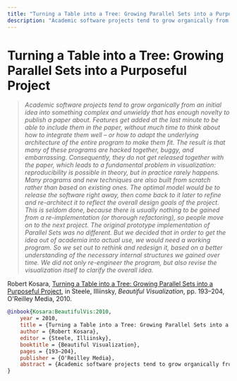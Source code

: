 ```yaml
---
title: "Turning a Table into a Tree: Growing Parallel Sets into a Purposeful Project"
description: "Academic software projects tend to grow organically from an initial idea into something complex and unwieldy that has enough novelty to publish a paper about. Features get added at the last minute to be able to include them in the paper, without much time to think about how to integrate them well – or how to adapt the underlying architecture of the entire program to make them fit. The result is that many of these programs are hacked together, buggy, and embarrassing. Consequently, they do not get released together with the paper, which leads to a fundamental problem in visualization: reproducibility is possible in theory, but in practice rarely happens. Many programs and new techniques are also built from scratch rather than based on existing ones. The optimal model would be to release the software right away, then come back to it later to refine and re-architect it to reflect the overall design goals of the project. This is seldom done, because there is usually nothing to be gained from a re-implementation (or thorough refactoring), so people move on to the next project. The original prototype implementation of Parallel Sets was no different. But we decided that in order to get the idea out of academia into actual use, we would need a working program. So we set out to rethink and redesign it, based on a better understanding of the necessary internal structures we gained over time. We did not only re-engineer the program, but also revise the visualization itself to clarify the overall idea."
---
```


# Turning a Table into a Tree: Growing Parallel Sets into a Purposeful Project

> _Academic software projects tend to grow organically from an initial idea into something complex and unwieldy that has enough novelty to publish a paper about. Features get added at the last minute to be able to include them in the paper, without much time to think about how to integrate them well – or how to adapt the underlying architecture of the entire program to make them fit. The result is that many of these programs are hacked together, buggy, and embarrassing. Consequently, they do not get released together with the paper, which leads to a fundamental problem in visualization: reproducibility is possible in theory, but in practice rarely happens. Many programs and new techniques are also built from scratch rather than based on existing ones. The optimal model would be to release the software right away, then come back to it later to refine and re-architect it to reflect the overall design goals of the project. This is seldom done, because there is usually nothing to be gained from a re-implementation (or thorough refactoring), so people move on to the next project. The original prototype implementation of Parallel Sets was no different. But we decided that in order to get the idea out of academia into actual use, we would need a working program. So we set out to rethink and redesign it, based on a better understanding of the necessary internal structures we gained over time. We did not only re-engineer the program, but also revise the visualization itself to clarify the overall idea._

Robert Kosara, <a href="https://media.eagereyes.org/papers/2010/Kosara-BeautifulVis-2010.pdf" target="_blank">Turning a Table into a Tree: Growing Parallel Sets into a Purposeful Project</a>, in Steele, Illiinsky, _Beautiful Visualization_, pp. 193–204, O'Reilley Media, 2010.


```bibtex
@inbook{Kosara:BeautifulVis:2010,
	year = 2010,
	title = {Turning a Table into a Tree: Growing Parallel Sets into a Purposeful Project},
	author = {Robert Kosara},
	editor = {Steele, Illiinsky},
	booktitle = {Beautiful Visualization},
	pages = {193–204},
	publisher = {O'Reilley Media},
	abstract = {Academic software projects tend to grow organically from an initial idea into something complex and unwieldy that has enough novelty to publish a paper about. Features get added at the last minute to be able to include them in the paper, without much time to think about how to integrate them well – or how to adapt the underlying architecture of the entire program to make them fit. The result is that many of these programs are hacked together, buggy, and embarrassing. Consequently, they do not get released together with the paper, which leads to a fundamental problem in visualization: reproducibility is possible in theory, but in practice rarely happens. Many programs and new techniques are also built from scratch rather than based on existing ones. The optimal model would be to release the software right away, then come back to it later to refine and re-architect it to reflect the overall design goals of the project. This is seldom done, because there is usually nothing to be gained from a re-implementation (or thorough refactoring), so people move on to the next project. The original prototype implementation of Parallel Sets was no different. But we decided that in order to get the idea out of academia into actual use, we would need a working program. So we set out to rethink and redesign it, based on a better understanding of the necessary internal structures we gained over time. We did not only re-engineer the program, but also revise the visualization itself to clarify the overall idea.},
}
```

